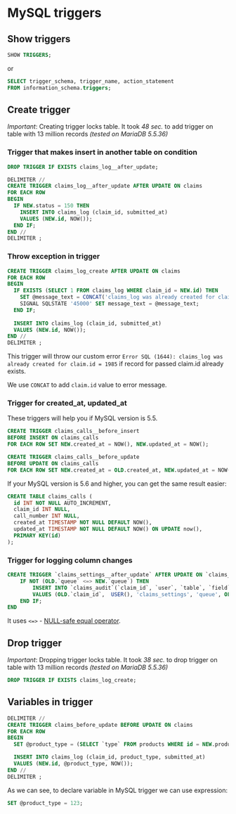 # MySQL triggers

## Show triggers

```sql
SHOW TRIGGERS;
```

or

```sql
SELECT trigger_schema, trigger_name, action_statement
FROM information_schema.triggers;
```

## Create trigger

*Important*: Creating trigger locks table. It took *48 sec.* to add trigger on table with 13 million records *(tested on MariaDB 5.5.36)*

### Trigger that makes insert in another table on condition

```sql
DROP TRIGGER IF EXISTS claims_log__after_update;

DELIMITER //
CREATE TRIGGER claims_log__after_update AFTER UPDATE ON claims 
FOR EACH ROW
BEGIN
  IF NEW.status = 150 THEN
    INSERT INTO claims_log (claim_id, submitted_at)
    VALUES (NEW.id, NOW());
  END IF;
END //
DELIMITER ;
```

### Throw exception in trigger

```sql
CREATE TRIGGER claims_log_create AFTER UPDATE ON claims 
FOR EACH ROW
BEGIN
  IF EXISTS (SELECT 1 FROM claims_log WHERE claim_id = NEW.id) THEN
    SET @message_text = CONCAT('claims_log was already created for claim.id = ', NEW.id);
    SIGNAL SQLSTATE '45000' SET message_text = @message_text;
  END IF;
     
  INSERT INTO claims_log (claim_id, submitted_at)
  VALUES (NEW.id, NOW());
END //
DELIMITER ;
```

This trigger will throw our custom error `Error SQL (1644): claims_log was already created for claim.id = 1985` if record for passed claim.id already exists.

We use `CONCAT` to add `claim.id` value to error message.

### Trigger for created_at, updated_at

These triggers will help you if MySQL version is 5.5.

```sql
CREATE TRIGGER claims_calls__before_insert
BEFORE INSERT ON claims_calls
FOR EACH ROW SET NEW.created_at = NOW(), NEW.updated_at = NOW();

CREATE TRIGGER claims_calls__before_update
BEFORE UPDATE ON claims_calls
FOR EACH ROW SET NEW.created_at = OLD.created_at, NEW.updated_at = NOW();
```

If your MySQL version is 5.6 and higher, you can get the same result easier:

```sql
CREATE TABLE claims_calls (
  id INT NOT NULL AUTO_INCREMENT,
  claim_id INT NULL,
  call_number INT NULL,
  created_at TIMESTAMP NOT NULL DEFAULT NOW(),
  updated_at TIMESTAMP NOT NULL DEFAULT NOW() ON UPDATE now(),
  PRIMARY KEY(id)
);
```

### Trigger for logging column changes

```sql
CREATE TRIGGER `claims_settings__after_update` AFTER UPDATE ON `claims_settings` FOR EACH ROW BEGIN
    IF NOT (OLD.`queue` <=> NEW.`queue`) THEN
        INSERT INTO `claims_audit`(`claim_id`, `user`, `table`, `field`, `value_old`, `value_new`) 
        VALUES (OLD.`claim_id`,  USER(), 'claims_settings', 'queue', OLD.`queue`, NEW.`queue`);
    END IF;
END
```
It uses `<=>` - [NULL-safe equal operator](https://mariadb.com/kb/en/null-safe-equal/).

## Drop trigger

*Important*: Dropping trigger locks table. It took *38 sec.* to drop trigger on table with 13 million records *(tested on MariaDB 5.5.36)*

```sql
DROP TRIGGER IF EXISTS claims_log_create;
```

## Variables in trigger

```sql
DELIMITER //
CREATE TRIGGER claims_before_update BEFORE UPDATE ON claims 
FOR EACH ROW
BEGIN
  SET @product_type = (SELECT `type` FROM products WHERE id = NEW.product_id);

  INSERT INTO claims_log (claim_id, product_type, submitted_at)
  VALUES (NEW.id, @product_type, NOW());
END //
DELIMITER ;
```
As we can see, to declare variable in MySQL trigger we can use expression:

```sql
SET @product_type = 123;
```
